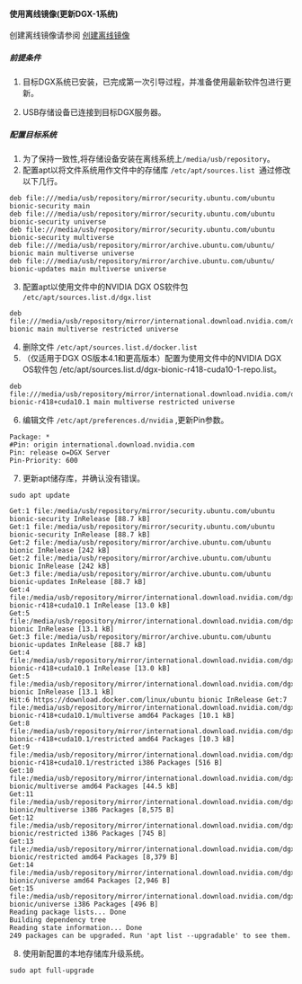 #### 使用离线镜像(更新DGX-1系统)


创建离线镜像请参阅  [创建离线镜像](dgx-create-aptmirror.md)
##### 前提条件
1. 目标DGX系统已安装，已完成第一次引导过程，并准备使用最新软件包进行更新。

2. USB存储设备已连接到目标DGX服务器。

##### 配置目标系统
1. 为了保持一致性,将存储设备安装在离线系统上`/media/usb/repository`。
2. 配置apt以将文件系统用作文件中的存储库 `/etc/apt/sources.list `通过修改以下几行。
```
deb file:///media/usb/repository/mirror/security.ubuntu.com/ubuntu bionic-security main 
deb file:///media/usb/repository/mirror/security.ubuntu.com/ubuntu bionic-security universe 
deb file:///media/usb/repository/mirror/security.ubuntu.com/ubuntu bionic-security multiverse 
deb file:///media/usb/repository/mirror/archive.ubuntu.com/ubuntu/ bionic main multiverse universe 
deb file:///media/usb/repository/mirror/archive.ubuntu.com/ubuntu/ bionic-updates main multiverse universe
```
3. 配置apt以使用文件中的NVIDIA DGX OS软件包
`/etc/apt/sources.list.d/dgx.list`
```
deb file:///media/usb/repository/mirror/international.download.nvidia.com/dgx/repos/bionic bionic main multiverse restricted universe
```
4. 删除文件 `/etc/apt/sources.list.d/docker.list` 
5. （仅适用于DGX OS版本4.1和更高版本）配置为使用文件中的NVIDIA DGX OS软件包 /etc/apt/sources.list.d/dgx-bionic-r418-cuda10-1-repo.list。
```
deb file:///media/usb/repository/mirror/international.download.nvidia.com/dgx/repos/bionic/ bionic-r418+cuda10.1 main multiverse restricted universe
```
6. 编辑文件 `/etc/apt/preferences.d/nvidia` ,更新Pin参数。
```
Package: * 
#Pin: origin international.download.nvidia.com 
Pin: release o=DGX Server 
Pin-Priority: 600 
```
7. 更新apt储存库，并确认没有错误。
```
sudo apt update 

Get:1 file:/media/usb/repository/mirror/security.ubuntu.com/ubuntu bionic-security InRelease [88.7 kB] 
Get:1 file:/media/usb/repository/mirror/security.ubuntu.com/ubuntu bionic-security InRelease [88.7 kB] 
Get:2 file:/media/usb/repository/mirror/archive.ubuntu.com/ubuntu bionic InRelease [242 kB] 
Get:2 file:/media/usb/repository/mirror/archive.ubuntu.com/ubuntu bionic InRelease [242 kB] 
Get:3 file:/media/usb/repository/mirror/archive.ubuntu.com/ubuntu bionic-updates InRelease [88.7 kB] 
Get:4 file:/media/usb/repository/mirror/international.download.nvidia.com/dgx/repos/bionic bionic-r418+cuda10.1 InRelease [13.0 kB] 
Get:5 file:/media/usb/repository/mirror/international.download.nvidia.com/dgx/repos/bionic bionic InRelease [13.1 kB] 
Get:3 file:/media/usb/repository/mirror/archive.ubuntu.com/ubuntu bionic-updates InRelease [88.7 kB] 
Get:4 file:/media/usb/repository/mirror/international.download.nvidia.com/dgx/repos/bionic bionic-r418+cuda10.1 InRelease [13.0 kB] 
Get:5 file:/media/usb/repository/mirror/international.download.nvidia.com/dgx/repos/bionic bionic InRelease [13.1 kB] 
Hit:6 https://download.docker.com/linux/ubuntu bionic InRelease Get:7 file:/media/usb/repository/mirror/international.download.nvidia.com/dgx/repos/bionic bionic-r418+cuda10.1/multiverse amd64 Packages [10.1 kB] 
Get:8 file:/media/usb/repository/mirror/international.download.nvidia.com/dgx/repos/bionic bionic-r418+cuda10.1/restricted amd64 Packages [10.3 kB] 
Get:9 file:/media/usb/repository/mirror/international.download.nvidia.com/dgx/repos/bionic bionic-r418+cuda10.1/restricted i386 Packages [516 B] 
Get:10 file:/media/usb/repository/mirror/international.download.nvidia.com/dgx/repos/bionic bionic/multiverse amd64 Packages [44.5 kB] 
Get:11 file:/media/usb/repository/mirror/international.download.nvidia.com/dgx/repos/bionic bionic/multiverse i386 Packages [8,575 B] 
Get:12 file:/media/usb/repository/mirror/international.download.nvidia.com/dgx/repos/bionic bionic/restricted i386 Packages [745 B] 
Get:13 file:/media/usb/repository/mirror/international.download.nvidia.com/dgx/repos/bionic bionic/restricted amd64 Packages [8,379 B] 
Get:14 file:/media/usb/repository/mirror/international.download.nvidia.com/dgx/repos/bionic bionic/universe amd64 Packages [2,946 B] 
Get:15 file:/media/usb/repository/mirror/international.download.nvidia.com/dgx/repos/bionic bionic/universe i386 Packages [496 B] 
Reading package lists... Done 
Building dependency tree 
Reading state information... Done 
249 packages can be upgraded. Run 'apt list --upgradable' to see them. 
```
8. 使用新配置的本地存储库升级系统。
```
sudo apt full-upgrade 
```

